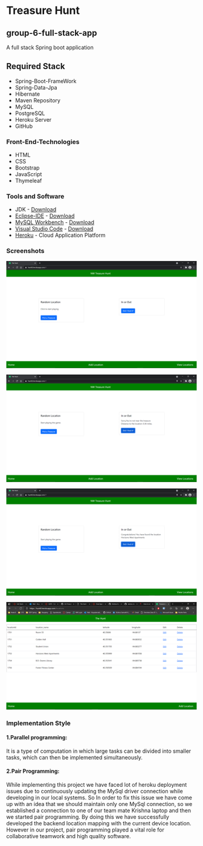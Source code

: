 
# Treasure Hunt
## group-6-full-stack-app
A full stack Spring boot application

## Required Stack
* Spring-Boot-FrameWork
* Spring-Data-Jpa
* Hibernate
* Maven Repository
* MySQL
* PostgreSQL
* Heroku Server
* GitHub

### Front-End-Technologies
* HTML
* CSS
* Bootstrap
* JavaScript
* Thymeleaf

### Tools and Software
* JDK - [Download](https://adoptopenjdk.net/)
* [Eclipse-IDE](https://www.eclipse.org/ide/) - [Download](https://www.eclipse.org/downloads/)
* [MySQL Workbench](https://www.mysql.com/products/workbench/) - [Download](https://www.mysql.com/downloads/)
* [Visual Studio Code](https://code.visualstudio.com/) - [Download](https://code.visualstudio.com/Download)
* [Heroku](https://www.heroku.com/) - Cloud Application Platform

### Screenshots

![Home Page](https://github.com/Krishna-Koyyalamudi/group-6-full-stack-app/blob/main/docs/Screenshots/Screenshot%20(1).png)

![Outside the Location](https://github.com/Krishna-Koyyalamudi/group-6-full-stack-app/blob/main/docs/Screenshots/Screenshot%20(3).png)

![Inside the Location](https://github.com/Krishna-Koyyalamudi/group-6-full-stack-app/blob/main/docs/Screenshots/Screenshot%20(4).png)

![View Locations](https://github.com/Krishna-Koyyalamudi/group-6-full-stack-app/blob/main/docs/Screenshots/Screenshot%20(6).png)





### Implementation Style
#### 1.Parallel programming:
It is a type of computation in which large tasks can be divided into smaller tasks, which can then be implemented simultaneously.
#### 2.Pair Programming:
While implementing this project we have faced lot of heroku deployment issues due to continuously updating the MySql driver connection while developing in our local systems. So In order to fix this issue we have come up with an idea that we should maintain only one MySql connection, so  we established a connection to one of our team mate Krishna laptop and then we started pair programming. By doing this we have successfully developed the backend location mapping with the current device location. However in our project, pair programming played a vital role for collaborative teamwork and high quality software.

